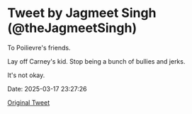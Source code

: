 # Tweet by Jagmeet Singh (@theJagmeetSingh)

To Poilievre's friends.

Lay off Carney's kid. Stop being a bunch of bullies and jerks.

It's not okay.

Date: 2025-03-17 23:27:26

[Original Tweet](https://x.com/theJagmeetSingh/status/1901777425899393485)

